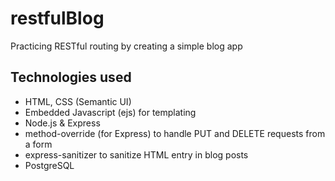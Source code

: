 # restfulBlog
Practicing RESTful routing by creating a simple blog app

## Technologies used
- HTML, CSS (Semantic UI)
- Embedded Javascript (ejs) for templating
- Node.js & Express
- method-override (for Express) to handle PUT and DELETE requests from a form
- express-sanitizer to sanitize HTML entry in blog posts
- PostgreSQL
